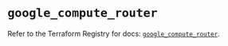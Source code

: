 # `google_compute_router`

Refer to the Terraform Registry for docs: [`google_compute_router`](https://registry.terraform.io/providers/hashicorp/google/6.29.0/docs/resources/compute_router).
